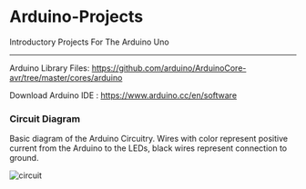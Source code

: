 # Arduino-Projects
Introductory Projects For The Arduino Uno
***
Arduino Library Files: https://github.com/arduino/ArduinoCore-avr/tree/master/cores/arduino

Download Arduino IDE :  https://www.arduino.cc/en/software

### Circuit Diagram
Basic diagram of the Arduino Circuitry. Wires with color represent positive current from the Arduino to the LEDs, black wires represent connection to ground.

![circuit](https://user-images.githubusercontent.com/73136662/194448758-e8b628eb-ade1-441d-b537-f18741fb578d.png)
